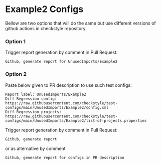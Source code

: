 # Example2 Configs

Bellow are two options that will do the same but use different versions
of github actions in checkstyle repository.


### Option 1
Trigger report generation by comment in Pull Request:
```
Github, generate report for UnusedImports/Example2
```

### Option 2

Paste below given to PR description to use such test configs:
```
Report label: UnusedImports/Example2
Diff Regression config: https://raw.githubusercontent.com/checkstyle/test-configs/main/UnusedImports/Example2/config.xml
Diff Regression projects: https://raw.githubusercontent.com/checkstyle/test-configs/main/UnusedImports/Example2/list-of-projects.properties
```

Trigger report generation by comment in Pull Request:
```
Github, generate report
```
or as alternative by comment
```
Github, generate report for configs in PR description
```
